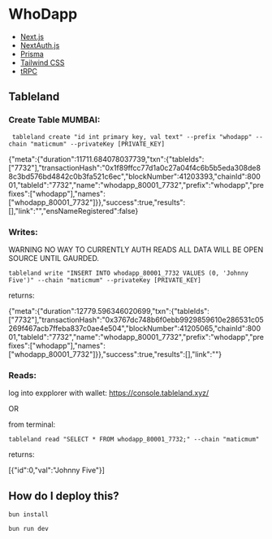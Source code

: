 # WhoDapp



- [Next.js](https://nextjs.org)
- [NextAuth.js](https://next-auth.js.org)
- [Prisma](https://prisma.io)
- [Tailwind CSS](https://tailwindcss.com)
- [tRPC](https://trpc.io)


## Tableland

### Create Table MUMBAI:
``` tableland create "id int primary key, val text" --prefix "whodapp" --chain "maticmum" --privateKey [PRIVATE_KEY]```

{"meta":{"duration":11711.684078037739,"txn":{"tableIds":["7732"],"transactionHash":"0x1f89ffcc77d1a0c27a04f4c6b5b5eda308de88c3bd576bd4842c0b3fa521c6ec","blockNumber":41203393,"chainId":80001,"tableId":"7732","name":"whodapp_80001_7732","prefix":"whodapp","prefixes":["whodapp"],"names":["whodapp_80001_7732"]}},"success":true,"results":[],"link":"","ensNameRegistered":false}


### Writes:

WARNING NO WAY TO CURRENTLY AUTH READS ALL DATA WILL BE OPEN SOURCE UNTIL GAURDED.

```tableland write "INSERT INTO whodapp_80001_7732 VALUES (0, 'Johnny Five')" --chain "maticmum" --privateKey [PRIVATE_KEY]```

returns:

{"meta":{"duration":12779.596346020699,"txn":{"tableIds":["7732"],"transactionHash":"0x3767dc748b6f0ebb9929859610e286531c05269f467acb7ffeba837c0ae4e504","blockNumber":41205065,"chainId":80001,"tableId":"7732","name":"whodapp_80001_7732","prefix":"whodapp","prefixes":["whodapp"],"names":["whodapp_80001_7732"]}},"success":true,"results":[],"link":""}

### Reads:

log into expplorer with wallet: https://console.tableland.xyz/

OR 

from terminal: 

``tableland read "SELECT * FROM whodapp_80001_7732;" --chain "maticmum"``

returns:

[{"id":0,"val":"Johnny Five"}]

## How do I deploy this?

`bun install`

`bun run dev`